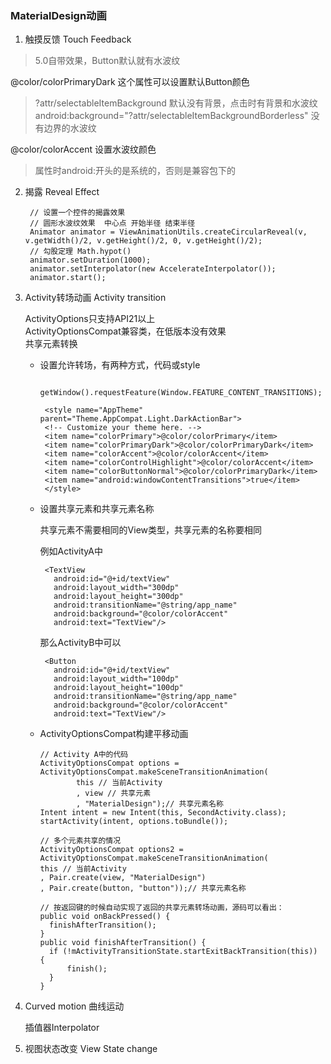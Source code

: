 ### MaterialDesign动画 

1. 触摸反馈 Touch Feedback  

> 5.0自带效果，Button默认就有水波纹  

  <item name="colorButtonNormal">@color/colorPrimaryDark</item> 这个属性可以设置默认Button颜色  
  
  
> ?attr/selectableItemBackground  默认没有背景，点击时有背景和水波纹  
> android:background="?attr/selectableItemBackgroundBorderless" 没有边界的水波纹  
  
  <item name="colorControlHighlight">@color/colorAccent</item> 设置水波纹颜色  

> 属性时android:开头的是系统的，否则是兼容包下的  

  
2. 揭露 Reveal Effect  

        // 设置一个控件的揭露效果
        // 圆形水波纹效果  中心点 开始半径 结束半径
        Animator animator = ViewAnimationUtils.createCircularReveal(v, v.getWidth()/2, v.getHeight()/2, 0, v.getHeight()/2);
        // 勾股定理 Math.hypot()
        animator.setDuration(1000);
        animator.setInterpolator(new AccelerateInterpolator());
        animator.start();

3. Activity转场动画 Activity transition  

   ActivityOptions只支持API21以上  
   ActivityOptionsCompat兼容类，在低版本没有效果  
   共享元素转换  

   - 设置允许转场，有两种方式，代码或style  

          getWindow().requestFeature(Window.FEATURE_CONTENT_TRANSITIONS);  

          <style name="AppTheme" parent="Theme.AppCompat.Light.DarkActionBar">
          <!-- Customize your theme here. -->
          <item name="colorPrimary">@color/colorPrimary</item>
          <item name="colorPrimaryDark">@color/colorPrimaryDark</item>
          <item name="colorAccent">@color/colorAccent</item>
          <item name="colorControlHighlight">@color/colorAccent</item>
          <item name="colorButtonNormal">@color/colorPrimaryDark</item>
          <item name="android:windowContentTransitions">true</item>
          </style>

   - 设置共享元素和共享元素名称   

      共享元素不需要相同的View类型，共享元素的名称要相同  

        例如ActivityA中  

          <TextView
            android:id="@+id/textView"
            android:layout_width="300dp"
            android:layout_height="300dp"
            android:transitionName="@string/app_name"
            android:background="@color/colorAccent"
            android:text="TextView"/>

        那么ActivityB中可以  

          <Button
            android:id="@+id/textView"
            android:layout_width="100dp"
            android:layout_height="100dp"
            android:transitionName="@string/app_name"
            android:background="@color/colorAccent"
            android:text="TextView"/>

    - ActivityOptionsCompat构建平移动画  

          // Activity A中的代码  
          ActivityOptionsCompat options = ActivityOptionsCompat.makeSceneTransitionAnimation(
                  this // 当前Activity
                  , view // 共享元素
                  , "MaterialDesign");// 共享元素名称
          Intent intent = new Intent(this, SecondActivity.class);
          startActivity(intent, options.toBundle());           

          // 多个元素共享的情况
          ActivityOptionsCompat options2 = ActivityOptionsCompat.makeSceneTransitionAnimation(
          this // 当前Activity
          , Pair.create(view, "MaterialDesign")
          , Pair.create(button, "button"));// 共享元素名称

          // 按返回键的时候自动实现了返回的共享元素转场动画，源码可以看出：
          public void onBackPressed() {
            finishAfterTransition();
          }
          public void finishAfterTransition() {
            if (!mActivityTransitionState.startExitBackTransition(this)) {
                finish();
            }
          }

4. Curved motion 曲线运动  

    插值器Interpolator


5. 视图状态改变 View State change  



